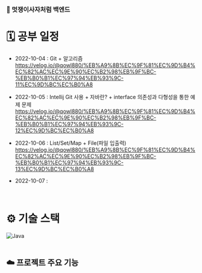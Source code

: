 ### 🦁 멋쟁이사자처럼 백엔드

# 🗓 공부 일정
- 2022-10-04 : Git + 알고리즘
  https://velog.io/@qowl880/%EB%A9%8B%EC%9F%81%EC%9D%B4%EC%82%AC%EC%9E%90%EC%B2%98%EB%9F%BC-%EB%B0%B1%EC%97%94%EB%93%9C-11%EC%9D%BC%EC%B0%A8
  
- 2022-10-05 : Intellij Git 사용 + 자바란? + interface 의존성과 다형성을 통한 예제 문제
  https://velog.io/@qowl880/%EB%A9%8B%EC%9F%81%EC%9D%B4%EC%82%AC%EC%9E%90%EC%B2%98%EB%9F%BC-%EB%B0%B1%EC%97%94%EB%93%9C-12%EC%9D%BC%EC%B0%A8

- 2022-10-06 : List/Set/Map + File(파일 입출력)
  https://velog.io/@qowl880/%EB%A9%8B%EC%9F%81%EC%9D%B4%EC%82%AC%EC%9E%90%EC%B2%98%EB%9F%BC-%EB%B0%B1%EC%97%94%EB%93%9C-13%EC%9D%BC%EC%B0%A8

- 2022-10-07 : 
<br />

# ⚙️ 기술 스택
<div>
  <img alt="Java" src ="https://img.shields.io/badge/Java-007396.svg?&style=for-the-badge&logo=Java&logoColor=white"/>
</div>

<br />

## ☁️ 프로젝트 주요 기능 

